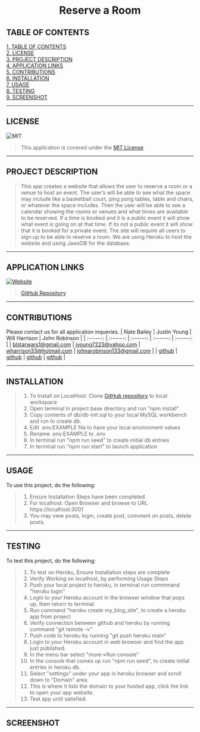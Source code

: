 <!-- # reserve-a-room -->

# <div align="center">**Reserve a Room**</div>

## **TABLE OF CONTENTS**

[1. TABLE OF CONTENTS](#TABLE-OF-CONTENTS)  
[2. LICENSE](#LICENSE)  
[3. PROJECT DESCRIPTION](#PROJECT-DESCRIPTION)  
[4. APPLICATION LINKS](#APPLICATION-LINKS)  
[5. CONTRIBUTIONS](#CONTRIBUTIONS)  
[6. INSTALLATION](#INSTALLATION)  
[7. USAGE](#USAGE)  
[8. TESTING](#TESTING)  
[9. SCREENSHOT](#SCREENSHOT)

---

## **LICENSE**

![MIT](https://img.shields.io/badge/License-MIT-blue.svg)

> This application is covered under the [MIT License](https://opensource.org/licenses/MIT)

---

## **PROJECT DESCRIPTION**

> This app creates a website that allows the user to reserve a room or a venue to host an event. The user’s will be able to see what the space may include like a basketball court, ping pong tables, table and chairs, or whatever the space includes. Then the user will be able to see a calendar showing the rooms or venues and what times are available to be reserved. If a time is booked and it is a public event it will show what event is going on at that time. If its not a public event it will show that it is booked for a private event. The site will require all users to sign up to be able to reserve a room. We are using Heroku to host the website and using JawsDB for the database.

---

## **APPLICATION LINKS**

[![Website](https://img.shields.io/website?down_color=red&down_message=down&up_color=green&up_message=up&url=https%3A%2F%2Fprice-tracker.app%2F)](https://price-tracker.app)

> [GitHub Repository](https://github.com/HeavensRegent/reserve-a-room)

---

## **CONTRIBUTIONS**

Please contact us for all application inqueries.
| Nate Bailey | Justin Young | Will Harrison | John Robinson |
| :------: | :------: | :------: | :------: | :------: |
| <blstarwars1@gmail.com> | <jyoung7223@yahoo.com> | <wharrison33@hotmail.com> | <johnarobinson133@gmail.com> |
| [github](https://github.com/HeavensRegent) | [github](https://github.com/JYoung7223) | [github](https://github.com/willh33) | [github](https://github.com/jrobi133) |

---

## **INSTALLATION**

> 1. To Install on LocalHost: Clone [GitHub repository](https://github.com/HeavensRegent/reserve-a-room) to local workspace
> 2. Open terminal in project base directory and run "npm install"
> 3. Copy contents of db/db-init.sql to your local MySQL workbench and run to create db.
> 4. Edit .env.EXAMPLE file to have your local environment values
> 5. Rename .env.EXAMPLE to .env
> 6. In terminal run "npm run seed" to create initial db entries
> 7. In terminal run "npm run start" to launch application

---

## **USAGE**

To use this project, do the following:

> 1. Ensure Installation Steps have been completed.
> 2. For localhost: Open Browser and browse to URL https://localhost:3001
> 3. You may view posts, login, create post, comment on posts, delete posts.

---

## **TESTING**

To test this project, do the following:

> 1. To test on Heroku, Ensure Installation steps are complete
> 2. Verify Working on localhost, by performing Usage Steps
> 3. Push your local project to heroku, in terminal run commmand "heroku login"
> 4. Login to your Heroku account in the browser window that pops up, then return to terminal.
> 5. Run command "heroku create my_blog_site", to create a heroku app from project
> 6. Verify connection between github and heroku by running command "git remote -v"
> 7. Push code to heroku by running "git push heroku main"
> 8. Login to your Heroku account in web browser and find the app just published.
> 9. In the menu bar select "more->Run console"
> 10. In the console that comes up run "npm run seed", to create initial entries in heroku db.
> 11. Select "settings" under your app in heroku browser and scroll down to "Domain" area.
> 12. This is where it lists the domain to your hosted app, click the link to open your app website.
> 13. Test app until satisfied.

---

## **SCREENSHOT**
